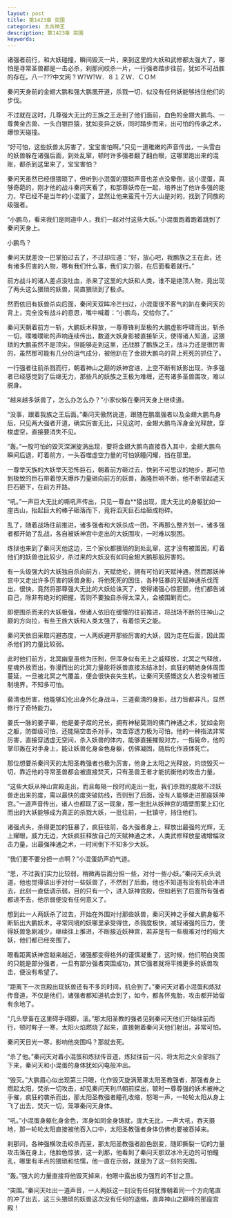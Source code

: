```yaml
---
layout: post
title: 第1423章 突围
categories: 太古神王
description: 第1423章 突围
keywords:
---
```


诸强者前行，和大妖碰撞，瞬间毁灭一片，来到这里的大妖和武修都太强大了，哪怕是寻常圣兽都是一击必杀，刹那间绞杀一片，一行强者踏步往前，犹如不可战胜的存在。八一???中文网 ? Ｗ?Ｗ?Ｗ．８１ＺＷ．ＣＯＭ

秦问天身前的金翅大鹏和强大鹏凰开道，杀戮一切，似没有任何妖能够挡住他们的步伐。

不过就在这时，几尊强大无比的王族之王走到了他们面前，血色的金翅大鹏鸟、一尊黄金古兽、一头白银巨猿，犹如变异之妖，同时踏步而来，出可怕的传承之术，爆惊天碰撞。

“好可怕，这些妖兽太厉害了，宝宝害怕啊。”只见一道稚嫩的声音传出，一头雪白的妖兽躲在诸强后面，到处乱窜，顿时许多强者翻了翻白眼，这哪里跑出来的混账，都杀到这里来了，宝宝害怕？

秦问天虽然已经很猥琐了，但听到小混蛋的猥琐声音也差点没晕倒，这小混蛋，真够奇葩的，刚才他的战斗秦问天看了，和那尊妖帝在一起，培养出了他许多强的能力，早已经不是当年的小混蛋了，显然让他来蛮荒十万大山是对的，找到了同族的级强者。

“小鹏鸟，看来我们是同道中人，我们一起对付这些大妖。”小混蛋跑着跑着跳到了秦问天身上。

小鹏鸟？

秦问天就差没一巴掌拍过去了，不过却应道：“好，放心吧，我鹏族之王在此，还有诸多厉害的人物，哪有我们什么事，我们实力弱，在后面看着就行。”

前方战斗的诸人差点没吐血，杀来了这里的大妖和人类，谁不是绝顶人物，竟出现了两头这么猥琐的妖兽，简直猥琐到了极点。

然而依旧有妖兽杀向后面，秦问天双眸冷芒扫过，小混蛋很不客气的趴在秦问天的背上，完全没有战斗的意思，嘴中喊着：“小鹏鸟，交给你了。”

秦问天朝着前方一斩，大鹏妖术释放，一尊尊锋利至极的大鹏虚影呼啸而出，斩杀一切，噗嗤噗呲的声响连续传出，数道大妖身影被直接斩灭，使得诸人知道，这猥琐的大鹏虽然不是顶尖，但能够走到这里，还战胜了鹏族之王，战斗力还是很厉害的，虽然那可能有几分的运气成分，被他趴在了金翅大鹏鸟的背上死死的抓住了。

一行强者往前杀戮而行，朝着神山之巅的妖神宫进，上空不断有妖影出现，许多强者已经感觉到了后继无力，那些凡的妖族之王极为难缠，还有诸多圣兽围攻，难以脱身。

“越来越多妖兽了，怎么办怎么办？”小家伙躲在秦问天身上继续道。

“没事，跟着我族之王后面。”秦问天傲然说道，跟随在鹏凰强者以及金翅大鹏鸟身后，只见两大强者开道，确实厉害无比，只见这时，金翅大鹏鸟浑身金光释放，穿梭虚空，直接要消失不见。

“轰。”一股可怕的毁灭深渊旋涡出现，要将金翅大鹏鸟直接吞入其中，金翅大鹏鸟瞬间后退，盯着前方，一头吞噬虚空力量的可怕妖瞳闪耀，挡在那里。

一尊举天族的大妖举天恐怖巨石，朝着前方砸过去，快到不可思议的地步，那可怕到极致的巨石带着惊天爆炸力量砸向前方的妖兽，轰隆巨响不断，他不断举起遮天巨石砸下，在前方开路。

“吼。”一声巨大无比的嘶吼声传出，只见一尊血**猿出现，庞大无比的身躯犹如一座古山，抬起巨大的棒子砸落而下，竟将滔天巨石给砸成粉碎。

乱了，随着战场往前推进，诸多强者和大妖杀成一团，不再那么整齐划一，诸多强者都开始了乱战，各自被妖神宫中走出的大妖围攻，一时难以脱困。

炼狱也来到了秦问天他这边，三个家伙都猥琐的到处乱窜，这才没有被围困，盯着他们的妖兽也比较少，杀过来的大妖没有如同金翅大鹏那般厉害的。

有一头级强大的大妖独自杀向前方，天赋绝伦，拥有可怕的天赋神通，然而那妖神宫中又走出许多厉害的妖兽身影，将他死死的困住，各种狂暴的天赋神通杀伐而出，很快，竟然将那尊强大无比的大妖给诛灭了，使得诸强心惊胆颤，他们都告诫自己，除非有绝对的把握，否则不要独自杀得太深入，会被围剿而亡。

即便围杀而来的大妖极强，但诸人依旧在缓慢的往前推进，将战场不断的往神山之巅的方向拉，有些王族大妖和人类太强了，有着惊天之能。

秦问天依旧采取闪避态度，一人两妖避开那些厉害的大妖，因为走在后面，因此围杀他们的力量比较弱。

此时他们前方，北冥幽皇虽修为压制，但浑身似有无上之威释放，北冥之气释放，星魂外放而出，弥漫而出的北冥力量能将妖兽直接冻结冰封，疯狂的朝她身体周围蔓延，一旦被北冥之气覆盖，便会很快丧失生机，让秦问天感慨这女人若没有被压制境界，不知多可怕。

裴清也厉害，他能够幻化出身外化身战斗，三道裴清的身影，战力皆都非凡，显然修行了奇特能力。

姜氏一脉的姜子崋，他是姜子煜的兄长，拥有神秘莫测的佛门神通之术，犹如金刚之躯，防御级可怕，还能隔空击杀对手，攻击穿透力极为可怕，他的一种指法非常厉害，直接穿透虚无空间，杀入妖兽的体内，能够直接摧毁对方，一指毙命，他的掌印轰在对手身上，能让妖兽化身金色身躯，仿佛凝固，随后化作液体死亡。

那位想要杀秦问天的太阳圣教强者也极为厉害，他身上太阳之光释放，灼烧毁灭一切，靠近他的寻常圣兽都会被直接焚灭，只有圣兽王者才能抗衡他的攻击力量。

“这些大妖从神山宫殿走出，而且每隔一段时间走出一批，我们杀戮的度敌不过妖兽走出来的度，需以最快的度突破防线，否则到了后面，没有人能够走进那座妖神宫。”一道声音传出，诸人也都现了这一现象，那一批批从妖神宫的墙壁图案上幻化而出的大妖能够成为真正的杀戮大妖，一批往前，一批镇守，挡住他们。

诸强点头，杀得更加的狂暴了，疯狂往前，各大强者身上，释放出最强的光辉，无上耀眼，威力无边，大妖疯狂释放自己的天赋神通之术，人类武修释放星魂增幅攻击力量，出最强神通之术，一时间倒下不知多少大妖。

“我们要不要分担一点啊？”小混蛋奶声奶气道。

“恩，不过我们实力比较弱，稍微再后面分担一些，对付一些小妖。”秦问天点头说道，他也觉得该出手对付一些妖兽了，不然到了后面，他也不知道有没有机会冲进去，此刻一直低调示弱，目的只有一个，进入妖神宫殿，但如若到了后面所有强者都进不去，他示弱便没有任何意义了。

想到此一人两妖杀了过去，开始在外围对付那些妖兽，秦问天神之手催大鹏身躯不断斩出大鹏妖术，寻常同境的妖哪里承受得住，杀戮度极快，减轻诸强的压力，使得妖兽急剧减少，继续往上推进，不断接近妖神宫，若非是有一些极难对付的级大妖，他们都已经突围了。

眼看距离妖神宫越来越近，诸强都变得格外的谨慎凝重了，这时候，他们明白突围的只能是部分强者，一旦有部分强者突围成功，其它强者就将平摊更多的妖兽攻击，便没有希望了。

“距离下一次宫殿出现妖兽还有不多的时间，机会到了。”秦问天对着小混蛋和炼狱传音道，不仅是他们，诸强者都知道机会到了，如今，都各怀鬼胎，攻击都开始留有余地了。

“几头孽畜在这里碍手碍脚，滚。”那太阳圣教的强者见到秦问天他们开始往前而行，顿时眸子一寒，太阳火焰燃烧了起来，直接朝着秦问天他们射出，非常可怕。

秦问天目光一寒，影响他突围吗？那就去死。

“杀了他。”秦问天对着小混蛋和炼狱传音道，炼狱往前一闪，将太阳之火全部挡了下来，秦问天和小混蛋的身体犹如闪电般冲出。

“毁灭。”大鹏眉心似出现第三只眼，化作毁灭旋涡笼罩太阳圣教强者，那强者身上燃起太阳，焚杀一切攻击，却见秦问天利爪朝前探出，顿时一尊尊强的妖术被神之手催，疯狂的袭杀而出，那太阳圣教强者瞳孔收缩，怒喝一声，一轮轮太阳从身上飞了出去，焚灭一切，笼罩秦问天身体。

“吼。”小混蛋身躯化身金色，浑身如同金身铸就，庞大无比，一声大吼，吞天摄地，那一轮轮太阳直接被他吞入口中，太阳圣教强者身体仿佛也要被吞掉来。

刹那间，各种强横攻击绞杀而至，那太阳圣教强者脸色剧变，随即撕裂一切的力量攻击落在身上，他脸色惊骇，这一刹那，他看到了秦问天那双冰冷无边的可怕瞳孔，哪里有半点的猥琐和怯懦，他一直在示弱，就是为了这一刻的突围。

“轰。”强大的力量直接将他毁灭掉来，他眼中露出极为强烈的不甘之意。

“突围。”秦问天吐出一道声音，一人两妖这一刻没有任何犹豫朝着同一个方向笔直的冲了出去，这三头猥琐的妖兽这次没有任何的退缩，直奔神山之巅峰的那座宫殿！

